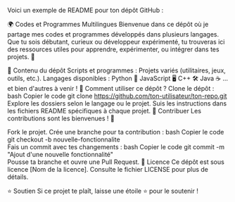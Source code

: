 
Voici un exemple de README pour ton dépôt GitHub :

🌍 Codes et Programmes Multilingues
Bienvenue dans ce dépôt où je partage mes codes et programmes développés dans plusieurs langages. Que tu sois débutant, curieux ou développeur expérimenté, tu trouveras ici des ressources utiles pour apprendre, expérimenter, ou intégrer dans tes projets. 🚀

📂 Contenu du dépôt
Scripts et programmes : Projets variés (utilitaires, jeux, outils, etc.).
Langages disponibles :
Python 🐍
JavaScript 🖥️
C++ 🛠️
Java ☕
... et bien d'autres à venir !
🚀 Comment utiliser ce dépôt ?
Clone le dépôt :
bash
Copier le code
git clone https://github.com/ton-utilisateur/ton-repo.git  
Explore les dossiers selon le langage ou le projet.
Suis les instructions dans les fichiers README spécifiques à chaque projet.
🤝 Contribuer
Les contributions sont les bienvenues ! 🙌

Fork le projet.
Crée une branche pour ta contribution :
bash
Copier le code
git checkout -b nouvelle-fonctionnalite  
Fais un commit avec tes changements :
bash
Copier le code
git commit -m "Ajout d'une nouvelle fonctionnalité"  
Pousse ta branche et ouvre une Pull Request.
📜 Licence
Ce dépôt est sous licence [Nom de la licence]. Consulte le fichier LICENSE pour plus de détails.

⭐ Soutien
Si ce projet te plaît, laisse une étoile ⭐ pour le soutenir !
